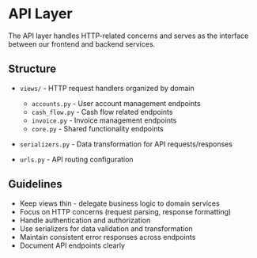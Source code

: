 # API Layer

The API layer handles HTTP-related concerns and serves as the interface between our frontend and backend services.

## Structure

- `views/` - HTTP request handlers organized by domain
  - `accounts.py` - User account management endpoints
  - `cash_flow.py` - Cash flow related endpoints
  - `invoice.py` - Invoice management endpoints
  - `core.py` - Shared functionality endpoints

- `serializers.py` - Data transformation for API requests/responses
- `urls.py` - API routing configuration

## Guidelines

- Keep views thin - delegate business logic to domain services
- Focus on HTTP concerns (request parsing, response formatting)
- Handle authentication and authorization
- Use serializers for data validation and transformation
- Maintain consistent error responses across endpoints
- Document API endpoints clearly